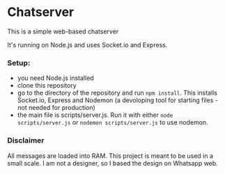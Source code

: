 # Chatserver

This is a simple web-based chatserver

It's running on Node.js and uses Socket.io and Express.


### Setup:

* you need Node.js installed
* clone this repository
* go to the directory of the repository and run `npm install`. This installs Socket.io, Express and Nodemon (a devoloping tool for starting files - not needed for production)
* the main file is scripts/server.js. Run it with either `node scripts/server.js` or `nodemon scripts/server.js` to use nodemon.


### Disclaimer
All messages are loaded into RAM. This project is meant to be used in a small scale.
I am not a designer, so I based the design on Whatsapp web.
